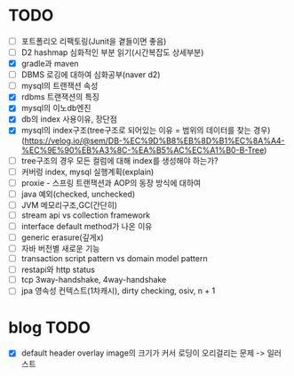 # TODO
- [ ] 포트폴리오 리팩토링(Junit을 곁들이면 좋음)
- [ ] D2 hashmap 심화적인 부분 읽기(시간복잡도 상세부분)
- [x] gradle과 maven
- [ ] DBMS 로깅에 대하여 심화공부(naver d2)
- [ ] mysql의 트랜잭션 속성
- [x] rdbms 트랜잭션의 특징
- [x] mysql의 이노db엔진
- [x] db의 index 사용이유, 장단점
- [x] mysql의 index구조(tree구조로 되어있는 이유 = 범위의 데이터를 찾는 경우) (https://velog.io/@sem/DB-%EC%9D%B8%EB%8D%B1%EC%8A%A4-%EC%9E%90%EB%A3%8C-%EA%B5%AC%EC%A1%B0-B-Tree)
- [ ] tree구조의 경우 모든 컬럼에 대해 index를 생성해야 하는가?
- [ ] 커버렁 index,  mysql 실행계획(explain)
- [ ] proxie - 스프링 트랜잭션과 AOP의 동장 방식에 대하여
- [ ] java 예외(checked, unchecked)
- [ ] JVM 메모리구조,GC(간단히)
- [ ] stream api vs collection framework
- [ ] interface default method가 나온 이유
- [ ] generic erasure(깊게x)
- [ ] 자바 버전별 새로운 기능
- [ ] transaction script pattern vs domain model pattern
- [ ] restapi와 http status
- [ ] tcp 3way-handshake, 4way-handshake
- [ ] jpa 영속성 컨텍스트(1차캐시), dirty checking, osiv, n + 1

# blog TODO
- [x] default header overlay image의 크기가 커서 로딩이 오리걸리는 문제 -> 일러스트 
